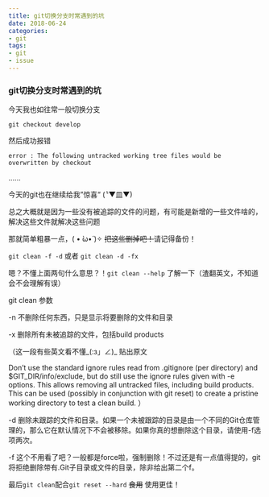 ```yaml
---
title: git切换分支时常遇到的坑 
date: 2018-06-24
categories:
- git
tags:
- git 
- issue
---
```


### git切换分支时常遇到的坑

今天我也如往常一般切换分支

```
git checkout develop
```

然后成功报错

```
error : The following untracked working tree files would be overwritten by checkout
```

......

今天的git也在继续给我”惊喜“ (〝▼皿▼)



总之大概就是因为一些没有被追踪的文件的问题，有可能是新增的一些文件啥的，解决这些文件就解决这些问题

那就简单粗暴一点，( • ̀ω•́ )✧  ~~把这些删掉吧！~~请记得备份！

`git clean -f -d` 或者 `git clean -d -fx`

嗯？不懂上面两句什么意思？！`git clean --help` 了解一下（渣翻英文，不知道会不会理解有误）



git clean 参数

-n    不删除任何东西，只是显示将要删除的文件和目录 

-x    删除所有未被追踪的文件，包括build products

（这一段有些英文看不懂_(:з」∠)_ 贴出原文

 Don’t use the standard ignore rules read from .gitignore (per directory) and $GIT_DIR/info/exclude, but do still use the ignore rules given with -e options. This allows removing all untracked files, including build products. This can be used (possibly in conjunction with git reset) to create a pristine working directory to test a clean build.
 ）

-d    删除未跟踪的文件和目录。如果一个未被跟踪的目录是由一个不同的Git仓库管理的，那么它在默认情况下不会被移除。如果你真的想删除这个目录，请使用-f选项两次。

-f    这个不用看了吧？一般都是force啦，强制删除！不过还是有一点值得提的，git将拒绝删除带有.Git子目录或文件的目录，除非给出第二个f。



最后`git clean`配合`git reset --hard` ~~食用~~ 使用更佳！ 